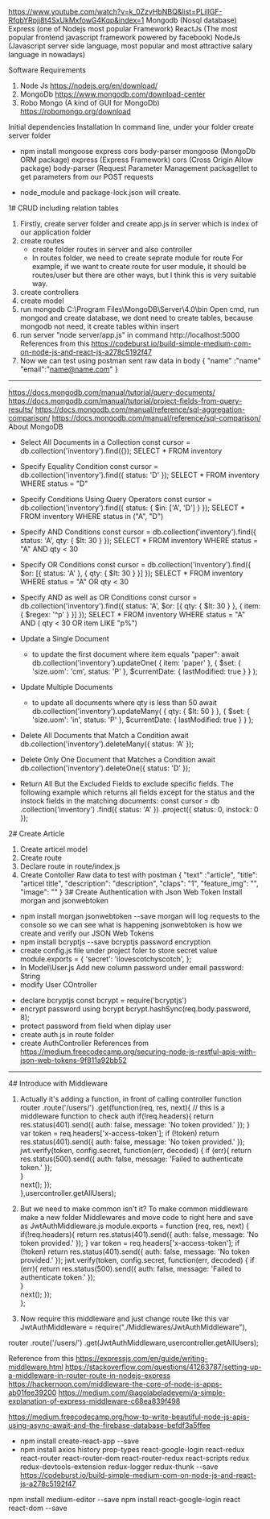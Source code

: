 https://www.youtube.com/watch?v=k_0ZzvHbNBQ&list=PLillGF-RfqbYRpji8t4SxUkMxfowG4Kqp&index=1
Mongodb (Nosql database)
Express (one of Nodejs most popular Framework)
ReactJs (The most popular frontend javascript framework powered by facebook)
NodeJs (Javascript server side language, most popular and most attractive salary language in nowadays)


Software Requirements
1. Node Js https://nodejs.org/en/download/
2. MongoDb https://www.mongodb.com/download-center
3. Robo Mongo (A kind of GUI for MongoDb) https://robomongo.org/download


Initial dependencies Installation
In command line, under your folder create server folder
- npm install mongoose express cors body-parser
mongoose (MongoDb ORM package)
express (Express Framework)
cors (Cross Origin Allow package)
body-parser (Request Parameter Management package)let to get parameters from our POST requests

- node_module and package-lock.json will create.

1# CRUD including relation tables
1. Firstly, create server folder and create app.js in server which is index of our application folder 
2. create routes
	- create folder routes in server and also controller
	- In routes folder, we need to create seprate module for route
	For example, if we want to create route for user module, it should be routes/user
	but there are other ways, but I think this is very suitable way.
3. create controllers
4. create model
5. run mongodb C:\Program Files\MongoDB\Server\4.0\bin  Open cmd, run mongod
	and create database, we dont need to create tables, because mongodb not need, it create tables within insert
4. run server "node server/app.js" in command
http://localhost:5000
References from this https://codeburst.io/build-simple-medium-com-on-node-js-and-react-js-a278c5192f47
5. Now we can test using postman
sent raw data in body
 {
  "name" :"name"
  "email":"name@name.com"
 }
----------------------------------------------------------------------------

https://docs.mongodb.com/manual/tutorial/query-documents/
https://docs.mongodb.com/manual/tutorial/project-fields-from-query-results/
https://docs.mongodb.com/manual/reference/sql-aggregation-comparison/
https://docs.mongodb.com/manual/reference/sql-comparison/
About MongoDB
- Select All Documents in a Collection
	const cursor = db.collection('inventory').find({});
	SELECT * FROM inventory

- Specify Equality Condition
	const cursor = db.collection('inventory').find({ status: 'D' });
	SELECT * FROM inventory WHERE status = "D"

- Specify Conditions Using Query Operators
	const cursor = db.collection('inventory').find({
	status: { $in: ['A', 'D'] }
	});
	SELECT * FROM inventory WHERE status in ("A", "D")

- Specify AND Conditions
	const cursor = db.collection('inventory').find({
	status: 'A',
	qty: { $lt: 30 }
	});
	SELECT * FROM inventory WHERE status = "A" AND qty < 30

- Specify OR Conditions
	const cursor = db.collection('inventory').find({
	$or: [{ status: 'A' }, { qty: { $lt: 30 } }]
	});
	SELECT * FROM inventory WHERE status = "A" OR qty < 30

- Specify AND as well as OR Conditions
	const cursor = db.collection('inventory').find({
	status: 'A',
	$or: [{ qty: { $lt: 30 } }, { item: { $regex: '^p' } }]
	});
	SELECT * FROM inventory WHERE status = "A" AND ( qty < 30 OR item LIKE "p%")

- Update a Single Document
	- to update the first document where item equals "paper":
	await db.collection('inventory').updateOne(
	{ item: 'paper' },
	{
		$set: { 'size.uom': 'cm', status: 'P' },
		$currentDate: { lastModified: true }
	}
	);
- Update Multiple Documents
	- to update all documents where qty is less than 50
	await db.collection('inventory').updateMany(
	{ qty: { $lt: 50 } },
	{
		$set: { 'size.uom': 'in', status: 'P' },
		$currentDate: { lastModified: true }
	}
	);

- Delete All Documents that Match a Condition
	await db.collection('inventory').deleteMany({ status: 'A' });

- Delete Only One Document that Matches a Condition
	await db.collection('inventory').deleteOne({ status: 'D' });

- Return All But the Excluded Fields
to exclude specific fields. The following example which returns all fields except for the status and the instock fields in the matching documents:
const cursor = db
  .collection('inventory')
  .find({
    status: 'A'
  })
  .project({ status: 0, instock: 0 });

2# Create Article
  1. Create articel model
  2. Create route
  3. Declare route in route/index.js
  4. Create Contoller
  Raw data to test with postman
	{
	"text" :"article",
	"title": "articel title",
	"description": "description",
	"claps": "1",
	"feature_img": "",
	"image": ""
	}
3# Create Authentication with Json Web Token
 Install morgan and jsonwebtoken
 - npm install morgan jsonwebtoken --save
 morgan will log requests to the console so we can see what is happening
 jsonwebtoken is how we create and verify our JSON Web Tokens
 - npm install bcryptjs --save
 bcryptjs password encryption
 - create config.js file under project foler to store secret value
 module.exports = {
    'secret': 'ilovescotchyscotch',
};
- In Model\User.js Add new column password under email
 password: String
- modify User COntroller
 * declare bcryptjs
   const bcrypt = require('bcryptjs')
 * encrypt password using bcrypt
 bcrypt.hashSync(req.body.password, 8);
 * protect password from field when diplay user
 * create auth.js in route folder
 * create AuthController
 References from https://medium.freecodecamp.org/securing-node-js-restful-apis-with-json-web-tokens-9f811a92bb52
----------------------------------------------------------------------------

4# Introduce with Middleware 
1. Actually it's adding a function, in front of calling controller function
router
    .route('/users/')
    .get(function(req, res, next){   // this is a middleware function to check auth
        if(!req.headers){
			return res.status(401).send({ auth: false, message: 'No token provided.' });
		}
		var token = req.headers['x-access-token'];
		if (!token) return res.status(401).send({ auth: false, message: 'No token provided.' });
		jwt.verify(token, config.secret, function(err, decoded) {
			if (err){
				return res.status(500).send({ auth: false, message: 'Failed to authenticate token.' });			
			}		 
			next();
		});					        
    },usercontroller.getAllUsers);    


2. But we need to make common isn't it?
To make common middleware
make a new folder Middlewares and move code to right here and save as JwtAuthMiddleware.js
module.exports = function (req, res, next) {    
    if(!req.headers){
		return res.status(401).send({ auth: false, message: 'No token provided.' });
	}
	var token = req.headers['x-access-token'];
	if (!token) return res.status(401).send({ auth: false, message: 'No token provided.' });
	jwt.verify(token, config.secret, function(err, decoded) {
		if (err){
			return res.status(500).send({ auth: false, message: 'Failed to authenticate token.' });			
		}		 
		next();
	});					        
};

3. Now require this middleware and just change route like this
var JwtAuthMiddleware = require("./Middlewares/JwtAuthMiddleware"),

router
    .route('/users/')
    .get(JwtAuthMiddleware,usercontroller.getAllUsers);   

Reference from this
https://expressjs.com/en/guide/writing-middleware.html
https://stackoverflow.com/questions/41263787/setting-up-a-middleware-in-router-route-in-nodejs-express
https://hackernoon.com/middleware-the-core-of-node-js-apps-ab01fee39200
https://medium.com/@agoiabeladeyemi/a-simple-explanation-of-express-middleware-c68ea839f498


https://medium.freecodecamp.org/how-to-write-beautiful-node-js-apis-using-async-await-and-the-firebase-database-befdf3a5ffee

- npm install create-react-app --save
- npm install axios history prop-types react-google-login react-redux react-router react-router-dom react-router-redux react-scripts redux redux-devtools-extension redux-logger redux-thunk --save
https://codeburst.io/build-simple-medium-com-on-node-js-and-react-js-a278c5192f47

npm install medium-editor --save
npm install react-google-login react react-dom --save